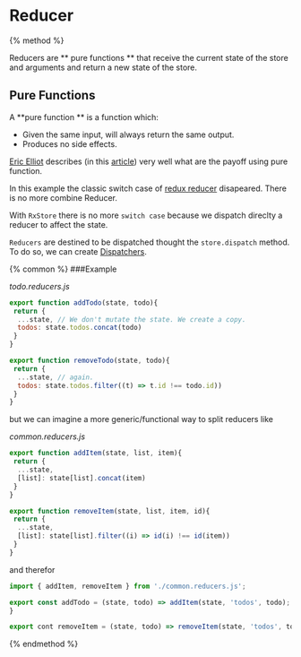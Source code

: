 # Reducer

{% method %}

Reducers are ** pure functions ** that receive the current state of the store and arguments and return a new state of the store. 

## Pure Functions
A **pure function ** is a function which:
 * Given the same input, will always return the same output.
 * Produces no side effects.

[Eric Elliot](https://twitter.com/_ericelliott) describes (in this [article](https://medium.com/javascript-scene/master-the-javascript-interview-what-is-a-pure-function-d1c076bec976)) very well  what are the payoff using pure function.
 
In this example the classic switch case of [redux reducer](https://redux.js.org/basics/reducers#handling-more-actions) disapeared.
There is no more combine Reducer.
 
With `RxStore` there is no more `switch case` because we dispatch direclty a reducer to affect the state.
 
`Reducers` are destined to be dispatched thought the `store.dispatch` method. To do so, we can create [Dispatchers](concepts/actiondispatcher.md).

{% common %}
###Example

_todo.reducers.js_

```js
export function addTodo(state, todo){
 return {
  ...state, // We don't mutate the state. We create a copy.
  todos: state.todos.concat(todo)
 }
}

export function removeTodo(state, todo){
 return {
  ...state, // again. 
  todos: state.todos.filter((t) => t.id !== todo.id))
 }
}
```

but we can imagine a more generic/functional way to split reducers like

_common.reducers.js_
```js
export function addItem(state, list, item){
 return {
  ...state,
  [list]: state[list].concat(item)
 }
}

export function removeItem(state, list, item, id){
 return {
  ...state,
  [list]: state[list].filter((i) => id(i) !== id(item))
 }
}

```

 and therefor
 
 ```js
 import { addItem, removeItem } from './common.reducers.js';

export const addTodo = (state, todo) => addItem(state, 'todos', todo);
}

export cont removeItem = (state, todo) => removeItem(state, 'todos', todo, (todo) => todo.id);
```

{% endmethod %}

